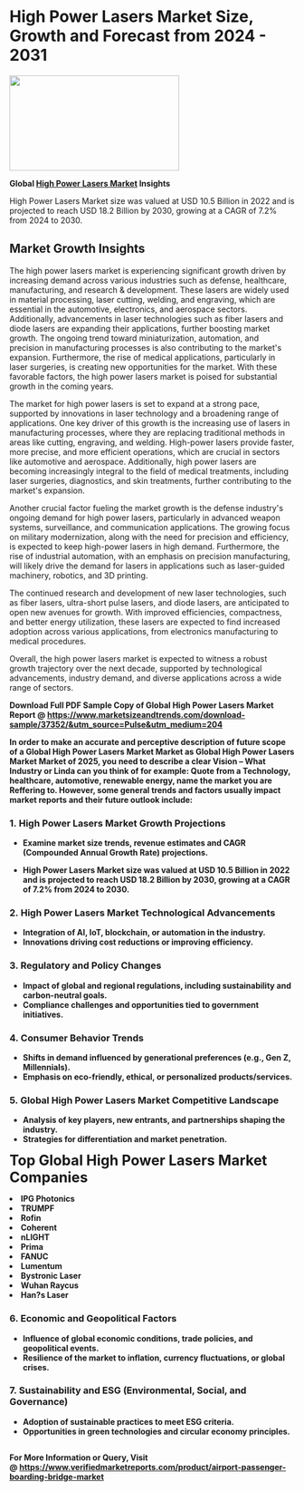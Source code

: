 <H1>High Power Lasers Market Size, Growth and Forecast from 2024 - 2031</H1><img class="aligncenter size-medium wp-image-584254" src="https://thirdeyenews.in/wp-content/uploads/2024/09/Global-Market-Research-300x168.jpeg" alt="" width="300" height="168" /><p><strong>Global&nbsp;<a href="https://www.marketsizeandtrends.com/download-sample/37352/&amp;utm_source=Pulse&amp;utm_medium=204">High Power Lasers Market</a> Insights</strong></p><p>High Power Lasers Market size was valued at USD 10.5 Billion in 2022 and is projected to reach USD 18.2 Billion by 2030, growing at a CAGR of 7.2% from 2024 to 2030.</p><p><h2>Market Growth Insights</h2> <p>The high power lasers market is experiencing significant growth driven by increasing demand across various industries such as defense, healthcare, manufacturing, and research & development. These lasers are widely used in material processing, laser cutting, welding, and engraving, which are essential in the automotive, electronics, and aerospace sectors. Additionally, advancements in laser technologies such as fiber lasers and diode lasers are expanding their applications, further boosting market growth. The ongoing trend toward miniaturization, automation, and precision in manufacturing processes is also contributing to the market's expansion. Furthermore, the rise of medical applications, particularly in laser surgeries, is creating new opportunities for the market. With these favorable factors, the high power lasers market is poised for substantial growth in the coming years.</p> <p><strong></strong></p> <p>The market for high power lasers is set to expand at a strong pace, supported by innovations in laser technology and a broadening range of applications. One key driver of this growth is the increasing use of lasers in manufacturing processes, where they are replacing traditional methods in areas like cutting, engraving, and welding. High-power lasers provide faster, more precise, and more efficient operations, which are crucial in sectors like automotive and aerospace. Additionally, high power lasers are becoming increasingly integral to the field of medical treatments, including laser surgeries, diagnostics, and skin treatments, further contributing to the market's expansion.</p> <p>Another crucial factor fueling the market growth is the defense industry's ongoing demand for high power lasers, particularly in advanced weapon systems, surveillance, and communication applications. The growing focus on military modernization, along with the need for precision and efficiency, is expected to keep high-power lasers in high demand. Furthermore, the rise of industrial automation, with an emphasis on precision manufacturing, will likely drive the demand for lasers in applications such as laser-guided machinery, robotics, and 3D printing.</p> <p>The continued research and development of new laser technologies, such as fiber lasers, ultra-short pulse lasers, and diode lasers, are anticipated to open new avenues for growth. With improved efficiencies, compactness, and better energy utilization, these lasers are expected to find increased adoption across various applications, from electronics manufacturing to medical procedures.</p> <p>Overall, the high power lasers market is expected to witness a robust growth trajectory over the next decade, supported by technological advancements, industry demand, and diverse applications across a wide range of sectors.</p> <p><strong></p><p><span class=""><strong>Download Full PDF Sample Copy of Global High Power Lasers Market Report</strong> @ <a href="https://www.marketsizeandtrends.com/download-sample/37352/&amp;utm_source=Pulse&amp;utm_medium=204" target="_blank">https://www.marketsizeandtrends.com/download-sample/37352/&amp;utm_source=Pulse&amp;utm_medium=204</a></span></p><p>In order to make an accurate and perceptive description of future scope of a Global&nbsp;High Power Lasers Market Market as Global&nbsp;High Power Lasers Market Market of 2025, you need to describe a clear Vision &ndash; What Industry or Linda can you think of for example: Quote from a Technology, healthcare, automotive, renewable energy, name the market you are Reffering to. However, some general trends and factors usually impact market reports and their future outlook include:</p><h3>1.&nbsp;<strong>High Power Lasers Market Growth Projections</strong></h3><ul><li>Examine market size trends, revenue estimates and CAGR (Compounded Annual Growth Rate) projections.</li><li><p>High Power Lasers Market size was valued at USD 10.5 Billion in 2022 and is projected to reach USD 18.2 Billion by 2030, growing at a CAGR of 7.2% from 2024 to 2030.</p></li></ul><h3>2.&nbsp;<strong>High Power Lasers Market Technological Advancements</strong></h3><ul><li>Integration of AI, IoT, blockchain, or automation in the industry.</li><li>Innovations driving cost reductions or improving efficiency.</li></ul><h3>3.&nbsp;<strong>Regulatory and Policy Changes</strong></h3><ul><li>Impact of global and regional regulations, including sustainability and carbon-neutral goals.</li><li>Compliance challenges and opportunities tied to government initiatives.</li></ul><h3>4.&nbsp;<strong>Consumer Behavior Trends</strong></h3><ul><li>Shifts in demand influenced by generational preferences (e.g., Gen Z, Millennials).</li><li>Emphasis on eco-friendly, ethical, or personalized products/services.</li></ul><h3>5.&nbsp;<strong>Global High Power Lasers Market Competitive Landscape</strong></h3><ul><li>Analysis of key players, new entrants, and partnerships shaping the industry.</li><li>Strategies for differentiation and market penetration.</li></ul><p data-pm-slice="1 1 []"><span style="color: inherit; font-family: inherit; font-size: 25px;">Top Global High Power Lasers Market Companies</span></p><div class="" data-test-id=""><p><li>IPG Photonics</li><li> TRUMPF</li><li> Rofin</li><li> Coherent</li><li> nLIGHT</li><li> Prima</li><li> FANUC</li><li> Lumentum</li><li> Bystronic Laser</li><li> Wuhan Raycus</li><li> Han?s Laser</li></p></div><h3>6.&nbsp;<strong>Economic and Geopolitical Factors</strong></h3><ul><li>Influence of global economic conditions, trade policies, and geopolitical events.</li><li>Resilience of the market to inflation, currency fluctuations, or global crises.</li></ul><h3>7.&nbsp;<strong>Sustainability and ESG (Environmental, Social, and Governance)</strong></h3><ul><li>Adoption of sustainable practices to meet ESG criteria.</li><li>Opportunities in green technologies and circular economy principles.</li></ul><h2><strong style="font-size: 14px;">For More Information or Query, Visit @&nbsp;</strong><a style="background-color: #ffffff; font-size: 14px;" href="https://www.marketsizeandtrends.com/report/high-power-lasers-market/" target="_blank">https://www.verifiedmarketreports.com/product/airport-passenger-boarding-bridge-market</a></h2>
